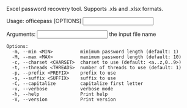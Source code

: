 Excel password recovery tool. Supports .xls and .xlsx formats.

Usage: officepass [OPTIONS] <INPUT>

Arguments:
  <INPUT>  the input file name
```
Options:
  -m, --min <MIN>          minimum password length (default: 1)
  -M, --max <MAX>          maximum password length (default: 10)
  -c, --charset <CHARSET>  charset to use (default: <a..z,0..9>)
  -t, --threads <THREADS>  number of threads to use (default: 1)
  -p, --prefix <PREFIX>    prefix to use
  -s, --suffix <SUFFIX>    suffix to use
  -C, --capitalize         capitalize first letter
  -v, --verbose            verbose mode
  -h, --help               Print help
  -V, --version            Print version
```

